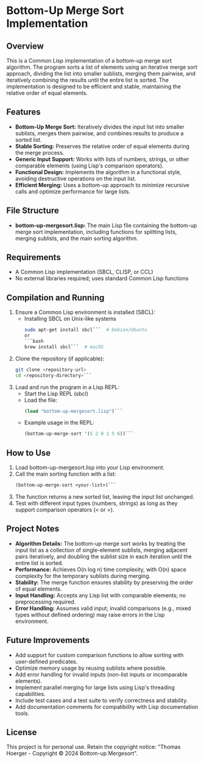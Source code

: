 # Bottom-Up Merge Sort Implementation

## Overview
This is a Common Lisp implementation of a bottom-up merge sort algorithm. The program sorts a list of elements using an iterative merge sort approach, dividing the list into smaller sublists, merging them pairwise, and iteratively combining the results until the entire list is sorted. The implementation is designed to be efficient and stable, maintaining the relative order of equal elements.

## Features
- **Bottom-Up Merge Sort:** Iteratively divides the input list into smaller sublists, merges them pairwise, and combines results to produce a sorted list.
- **Stable Sorting:** Preserves the relative order of equal elements during the merge process.
- **Generic Input Support:** Works with lists of numbers, strings, or other comparable elements (using Lisp's comparison operators).
- **Functional Design:** Implements the algorithm in a functional style, avoiding destructive operations on the input list.
- **Efficient Merging:** Uses a bottom-up approach to minimize recursive calls and optimize performance for large lists.

## File Structure
- **bottom-up-mergesort.lisp:** The main Lisp file containing the bottom-up merge sort implementation, including functions for splitting lists, merging sublists, and the main sorting algorithm.

## Requirements
- A Common Lisp implementation (SBCL, CLISP, or CCL)
- No external libraries required; uses standard Common Lisp functions

## Compilation and Running
1. Ensure a Common Lisp environment is installed (SBCL):
	- Installing SBCL on Unix-like systems
		```bash
		sudo apt-get install sbcl```  # Debian/Ubuntu
		or
		```bash
		brew install sbcl```  # macOS
2. Clone the repository (if applicable):
	```bash
	git clone <repository-url>
	cd <repository-directory>```
3. Load and run the program in a Lisp REPL:
	- Start the Lisp REPL (sbcl)
	- Load the file:
		```lisp
		(load "bottom-up-mergesort.lisp")```
	- Example usage in the REPL:
		```lisp
		(bottom-up-merge-sort '(5 2 9 1 5 6))```

## How to Use
1. Load bottom-up-mergesort.lisp into your Lisp environment.
2. Call the main sorting function with a list:
	```lisp
	(bottom-up-merge-sort <your-list>)```
3. The function returns a new sorted list, leaving the input list unchanged.
4. Test with different input types (numbers, strings) as long as they support comparison operators (< or >).

## Project Notes
- **Algorithm Details:** The bottom-up merge sort works by treating the input list as a collection of single-element sublists, merging adjacent pairs iteratively, and doubling the sublist size in each iteration until the entire list is sorted.
- **Performance:** Achieves O(n log n) time complexity, with O(n) space complexity for the temporary sublists during merging.
- **Stability:** The merge function ensures stability by preserving the order of equal elements.
- **Input Handling:** Accepts any Lisp list with comparable elements; no preprocessing required.
- **Error Handling:** Assumes valid input; invalid comparisons (e.g., mixed types without defined ordering) may raise errors in the Lisp environment.

## Future Improvements
- Add support for custom comparison functions to allow sorting with user-defined predicates.
- Optimize memory usage by reusing sublists where possible.
- Add error handling for invalid inputs (non-list inputs or incomparable elements).
- Implement parallel merging for large lists using Lisp's threading capabilities.
- Include test cases and a test suite to verify correctness and stability.
- Add documentation comments for compatibility with Lisp documentation tools.

## License
This project is for personal use. Retain the copyright notice: "Thomas Hoerger - Copyright © 2024 Bottom-up Mergesort".